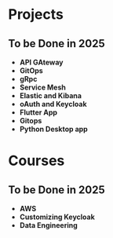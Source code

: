 # Projects

## To be Done in 2025
- **API GAteway**
- **GitOps**
- **gRpc**
- **Service Mesh**
- **Elastic and Kibana**
- **oAuth and Keycloak**
- **Flutter App**
- **Gitops**
- **Python Desktop app**


# Courses

##  To be Done in 2025
- **AWS**
- **Customizing Keycloak**
- **Data Engineering**
